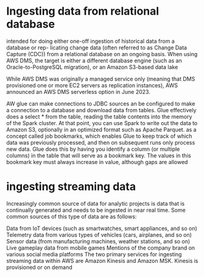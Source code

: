 # Ingesting data from relational database
intended for doing either one-off ingestion of historical data from a database or rep-
licating change data (often referred to as Change Data Capture (CDC)) from a relational database
on an ongoing basis. When using AWS DMS, the target is either a different database engine (such
as an Oracle-to-PostgreSQL migration), or an Amazon S3-based data lake

While AWS DMS was originally a managed service only (meaning that DMS provisioned one or
more EC2 servers as replication instances), AWS announced an AWS DMS serverless option in
June 2023.

AW glue can make connections to JDBC sources
an be configured to make a connection to a database and download data from tables.
Glue effectively does a select * from the table, reading the table contents into the memory of
the Spark cluster. At that point, you can use Spark to write out the data to Amazon S3, optionally
in an optimized format such as Apache Parquet.
as a concept called job bookmarks, which enables Glue to keep track of which data
was previously processed, and then on subsequent runs only process new data. Glue does this
by having you identify a column (or multiple columns) in the table that will serve as a bookmark
key. The values in this bookmark key must always increase in value, although gaps are allowed

# ingesting streaming data
Increasingly common source of data for analytic projects is data that is continually generated
and needs to be ingested in near real time. Some common sources of this type of data are as follows:

Data from IoT devices (such as smartwatches, smart appliances, and so on)
Telemetry data from various types of vehicles (cars, airplanes, and so on)
Sensor data (from manufacturing machines, weather stations, and so on)
Live gameplay data from mobile games
Mentions of the company brand on various social media platforms
The two primary services for ingesting streaming data within AWS are Amazon Kinesis and Amazon
MSK.
Kinesis is provisioned or on demand